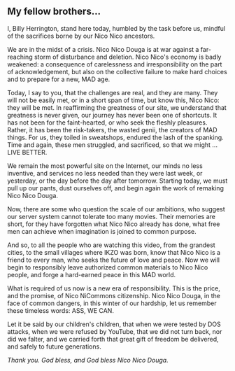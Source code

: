 ## My fellow brothers...
I, Billy Herrington, stand here today, humbled by the task before us, mindful of the sacrifices borne by our Nico Nico ancestors.

We are in the midst of a crisis. Nico Nico Douga is at war against a far-reaching storm of disturbance and deletion. Nico Nico's economy is badly weakened: a consequence of carelessness and irresponsibility on the part of acknowledgement, but also on the collective failure to make hard choices and to prepare for a new, MAD age.

Today, I say to you, that the challenges are real, and they are many. They will not be easily met, or in a short span of time, but know this, Nico Nico: they will be met. In reaffirming the greatness of our site, we understand that greatness is never given, our journey has never been one of shortcuts. It has not been for the faint-hearted, or who seek the fleshly pleasures. Rather, it has been the risk-takers, the wasted genii, the creators of MAD things. For us, they toiled in sweatshops, endured the lash of the spanking. Time and again, these men struggled, and sacrificed, so that we might ... LIVE BETTER.

We remain the most powerful site on the Internet, our minds no less inventive, and services no less needed than they were last week, or yesterday, or the day before the day after tomorrow. Starting today, we must pull up our pants, dust ourselves off, and begin again the work of remaking Nico Nico Douga.

Now, there are some who question the scale of our ambitions, who suggest our server system cannot tolerate too many movies. Their memories are short, for they have forgotten what Nico Nico already has done, what free men can achieve when imagination is joined to common purpose.

And so, to all the people who are watching this video, from the grandest cities, to the small villages where IKZO was born, know that Nico Nico is a friend to every man, who seeks the future of love and peace. Now we will begin to responsibly leave authorized common materials to Nico Nico people, and forge a hard-earned peace in this MAD world.

What is required of us now is a new era of responsibility. This is the price, and the promise, of Nico NiCommons citizenship. Nico Nico Douga, in the face of common dangers, in this winter of our hardship, let us remember these timeless words: ASS, WE CAN.

Let it be said by our children's children, that when we were tested by DOS attacks, when we were refused by YouTube, that we did not turn back, nor did we falter, and we carried forth that great gift of freedom be delivered, and safely to future generations.

*Thank you. God bless, and God bless Nico Nico Douga.*

